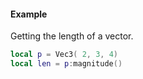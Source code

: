 #### Example
Getting the length of a vector.
```lua
local p = Vec3( 2, 3, 4)
local len = p:magnitude()
```
